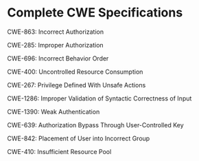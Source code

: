 

# Complete CWE Specifications

CWE-863: Incorrect Authorization

CWE-285: Improper Authorization

CWE-696: Incorrect Behavior Order

CWE-400: Uncontrolled Resource Consumption

CWE-267: Privilege Defined With Unsafe Actions

CWE-1286: Improper Validation of Syntactic Correctness of Input

CWE-1390: Weak Authentication

CWE-639: Authorization Bypass Through User-Controlled Key

CWE-842: Placement of User into Incorrect Group

CWE-410: Insufficient Resource Pool